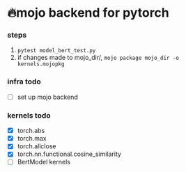 # 🔥mojo backend for pytorch

### steps
1. `pytest model_bert_test.py`
2. if changes made to mojo_dir/, `mojo package mojo_dir -o kernels.mojopkg`

### infra todo
- [ ] set up mojo backend

### kernels todo
- [x] torch.abs
- [x] torch.max
- [x] torch.allclose
- [x] torch.nn.functional.cosine_similarity
- [ ] BertModel kernels